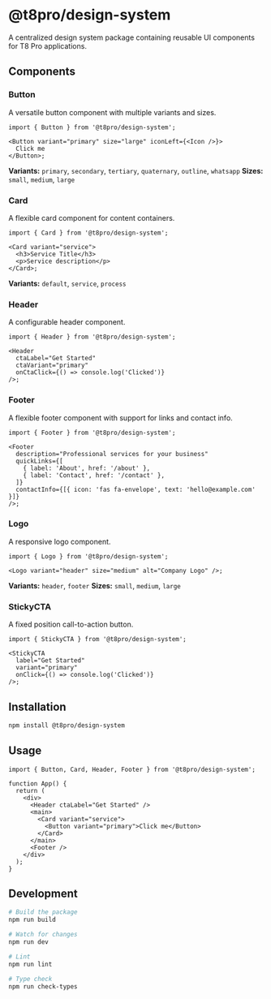 # @t8pro/design-system

A centralized design system package containing reusable UI components for T8 Pro applications.

## Components

### Button

A versatile button component with multiple variants and sizes.

```tsx
import { Button } from '@t8pro/design-system';

<Button variant="primary" size="large" iconLeft={<Icon />}>
  Click me
</Button>;
```

**Variants:** `primary`, `secondary`, `tertiary`, `quaternary`, `outline`, `whatsapp`
**Sizes:** `small`, `medium`, `large`

### Card

A flexible card component for content containers.

```tsx
import { Card } from '@t8pro/design-system';

<Card variant="service">
  <h3>Service Title</h3>
  <p>Service description</p>
</Card>;
```

**Variants:** `default`, `service`, `process`

### Header

A configurable header component.

```tsx
import { Header } from '@t8pro/design-system';

<Header
  ctaLabel="Get Started"
  ctaVariant="primary"
  onCtaClick={() => console.log('Clicked')}
/>;
```

### Footer

A flexible footer component with support for links and contact info.

```tsx
import { Footer } from '@t8pro/design-system';

<Footer
  description="Professional services for your business"
  quickLinks={[
    { label: 'About', href: '/about' },
    { label: 'Contact', href: '/contact' },
  ]}
  contactInfo={[{ icon: 'fas fa-envelope', text: 'hello@example.com' }]}
/>;
```

### Logo

A responsive logo component.

```tsx
import { Logo } from '@t8pro/design-system';

<Logo variant="header" size="medium" alt="Company Logo" />;
```

**Variants:** `header`, `footer`
**Sizes:** `small`, `medium`, `large`

### StickyCTA

A fixed position call-to-action button.

```tsx
import { StickyCTA } from '@t8pro/design-system';

<StickyCTA
  label="Get Started"
  variant="primary"
  onClick={() => console.log('Clicked')}
/>;
```

## Installation

```bash
npm install @t8pro/design-system
```

## Usage

```tsx
import { Button, Card, Header, Footer } from '@t8pro/design-system';

function App() {
  return (
    <div>
      <Header ctaLabel="Get Started" />
      <main>
        <Card variant="service">
          <Button variant="primary">Click me</Button>
        </Card>
      </main>
      <Footer />
    </div>
  );
}
```

## Development

```bash
# Build the package
npm run build

# Watch for changes
npm run dev

# Lint
npm run lint

# Type check
npm run check-types
```
